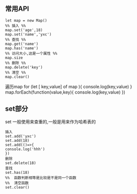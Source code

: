 ## 常用API
```
let map = new Map()
%% 插入 %%
map.set('age',18)
map.set('name','yxc')
%% 查找 %%
map.get('name')
map.has('name')
%% 访问大小,这是一个属性 %%
map.size
%% 删除 %%
map.delete('key')
%% 清空 %%
map.clear()
```
遍历map
for (let \[ key,value\] of map ){
console.log(key,value)
}
map.forEach(function(value,key){
console.log(key,value)
})


## set部分
set 一般使用来查重的,一般是用来作为哈希表的
```
插入
set.add('yxc')
set.add(18)
set.add(()=>{
console.log('hhh')
})
删除
set.delete(18)
查找
set.has(18)
%%  函数判断相等是比较是不是同一个函数
%%  清空函数
set.clear()

```